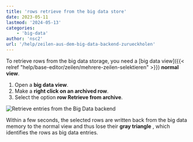 ```yaml
---
title: 'rows retrieve from the big data store'
date: 2023-05-11
lastmod: '2024-05-13'
categories:
    - 'big-data'
author: 'nsc2'
url: '/help/zeilen-aus-dem-big-data-backend-zurueckholen'
---
```


To retrieve rows from the big data storage, you need a [big data view]({{< relref "help/base-editor/zeilen/mehrere-zeilen-selektieren" >}}) **normal view**.

1. Open a **big data view**.
2. Make a **right click on an archived row**.
3. Select the option **row Retrieve from archive**.

![Retrieve entries from the Big Data backend](https://seatable.io/wp-content/uploads/2023/05/unarchive-rows-out-of-the-big-data-backend.png)

Within a few seconds, the selected rows are written back from the big data memory to the normal view and thus lose their **gray triangle** , which identifies the rows as big data entries.
